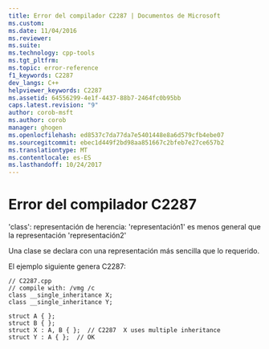 ```yaml
---
title: Error del compilador C2287 | Documentos de Microsoft
ms.custom: 
ms.date: 11/04/2016
ms.reviewer: 
ms.suite: 
ms.technology: cpp-tools
ms.tgt_pltfrm: 
ms.topic: error-reference
f1_keywords: C2287
dev_langs: C++
helpviewer_keywords: C2287
ms.assetid: 64556299-4e1f-4437-88b7-2464fc0b95bb
caps.latest.revision: "9"
author: corob-msft
ms.author: corob
manager: ghogen
ms.openlocfilehash: ed8537c7da77da7e5401448e8a6d579cfb4ebe07
ms.sourcegitcommit: ebec1d449f2bd98aa851667c2bfeb7e27ce657b2
ms.translationtype: MT
ms.contentlocale: es-ES
ms.lasthandoff: 10/24/2017
---
```

# <a name="compiler-error-c2287"></a>Error del compilador C2287
'class': representación de herencia: 'representación1' es menos general que la representación 'representación2'  
  
 Una clase se declara con una representación más sencilla que lo requerido.  
  
 El ejemplo siguiente genera C2287:  
  
```  
// C2287.cpp  
// compile with: /vmg /c  
class __single_inheritance X;  
class __single_inheritance Y;  
  
struct A { };  
struct B { };  
struct X : A, B { };  // C2287  X uses multiple inheritance  
struct Y : A { };  // OK  
```